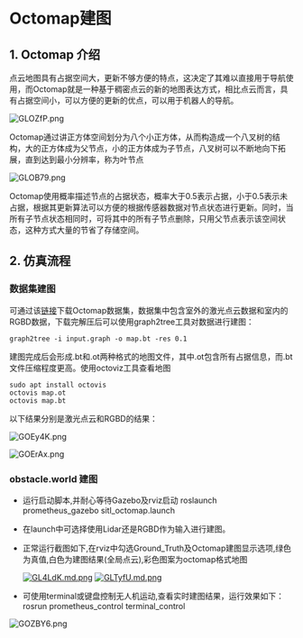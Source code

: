 # Octomap建图

## 1. Octomap 介绍
点云地图具有占据空间大，更新不够方便的特点，这决定了其难以直接用于导航使用，而Octomap就是一种基于稠密点云的新的地图表达方式，相比点云而言，具有占据空间小，可以方便的更新的优点，可以用于机器人的导航。

![GLOZfP.png](https://s1.ax1x.com/2020/04/12/GLOZfP.png)

Octomap通过讲正方体空间划分为八个小正方体，从而构造成一个八叉树的结构，大的正方体成为父节点，小的正方体成为子节点，八叉树可以不断地向下拓展，直到达到最小分辨率，称为叶节点

![GLOB79.png](https://s1.ax1x.com/2020/04/12/GLOB79.png)

Octomap使用概率描述节点的占据状态，概率大于0.5表示占据，小于0.5表示未占据，根据其更新算法可以方便的根据传感器数据对节点状态进行更新。同时，当所有子节点状态相同时，可将其中的所有子节点删除，只用父节点表示该空间状态，这种方式大量的节省了存储空间。

## 2. 仿真流程

### 数据集建图

可通过该[链接](http://ais.informatik.uni-freiburg.de/projects/datasets/octomap/)下载Octomap数据集，数据集中包含室外的激光点云数据和室内的RGBD数据，下载完解压后可以使用graph2tree工具对数据进行建图：

```
graph2tree -i input.graph -o map.bt -res 0.1
```

建图完成后会形成.bt和.ot两种格式的地图文件，其中.ot包含所有占据信息，而.bt文件压缩程度更高。使用octoviz工具查看地图

```
sudo apt install octovis
octovis map.ot
octovis map.bt
```

以下结果分别是激光点云和RGBD的结果：

![GOEy4K.png](https://s1.ax1x.com/2020/04/12/GOEy4K.png)

![GOErAx.png](https://s1.ax1x.com/2020/04/12/GOErAx.png)

### obstacle.world 建图

- 运行启动脚本,并耐心等待Gazebo及rviz启动
    	roslaunch prometheus_gazebo sitl_octomap.launch
    	
- 在launch中可选择使用Lidar还是RGBD作为输入进行建图。
    	
- 正常运行截图如下,在rviz中勾选Ground_Truth及Octomap建图显示选项,绿色为真值,白色为建图结果(全局点云),彩色图案为octomap格式地图

	[![GL4LdK.md.png](https://s1.ax1x.com/2020/04/12/GL4LdK.md.png)](https://imgchr.com/i/GL4LdK)
	[![GLTyfU.md.png](https://s1.ax1x.com/2020/04/12/GLTyfU.md.png)](https://imgchr.com/i/GLTyfU)
	
- 可使用terminal或键盘控制无人机运动,查看实时建图结果，运行效果如下：
		rosrun prometheus_control terminal_control

![GOZBY6.png](https://s1.ax1x.com/2020/04/12/GOZBY6.png)



